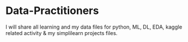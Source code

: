 # Data-Practitioners
I will share all learning and my data files for python, ML, DL, EDA, kaggle related activity &amp; my simplilearn projects files.
